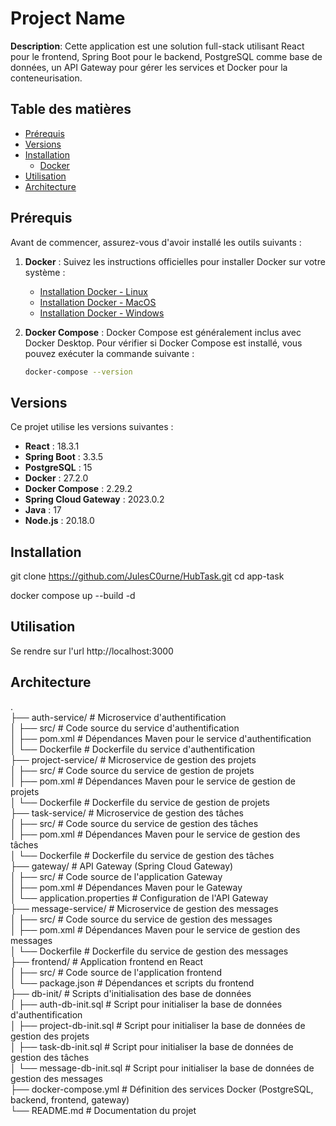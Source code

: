 # Project Name

**Description**: Cette application est une solution full-stack utilisant React pour le frontend, Spring Boot pour le backend, PostgreSQL comme base de données, un API Gateway pour gérer les services et Docker pour la conteneurisation.

## Table des matières

- [Prérequis](#prérequis)
- [Versions](#versions)
- [Installation](#installation)
  - [Docker](#docker)
- [Utilisation](#utilisation)
- [Architecture](#architecture)

## Prérequis

Avant de commencer, assurez-vous d'avoir installé les outils suivants :

1. **Docker** : Suivez les instructions officielles pour installer Docker sur votre système :
   - [Installation Docker - Linux](https://docs.docker.com/engine/install/)
   - [Installation Docker - MacOS](https://docs.docker.com/desktop/install/mac-install/)
   - [Installation Docker - Windows](https://docs.docker.com/desktop/install/windows-install/)

2. **Docker Compose** : Docker Compose est généralement inclus avec Docker Desktop. Pour vérifier si Docker Compose est installé, vous pouvez exécuter la commande suivante :
   
   ```bash
   docker-compose --version


## Versions

Ce projet utilise les versions suivantes :  

- **React** : 18.3.1  
- **Spring Boot** : 3.3.5  
- **PostgreSQL** : 15
- **Docker** : 27.2.0
- **Docker Compose** : 2.29.2
- **Spring Cloud Gateway** : 2023.0.2
- **Java** : 17
- **Node.js** : 20.18.0


## Installation

git clone https://github.com/JulesC0urne/HubTask.git
cd app-task

docker compose up --build -d

## Utilisation

Se rendre sur l'url http://localhost:3000

## Architecture
.  
├── auth-service/             # Microservice d'authentification  
│   ├── src/                  # Code source du service d'authentification   
│   ├── pom.xml               # Dépendances Maven pour le service d'authentification  
│   └── Dockerfile	      # Dockerfile du service d'authentification  
├── project-service/          # Microservice de gestion des projets  
│   ├── src/                  # Code source du service de gestion de projets    
│   ├── pom.xml               # Dépendances Maven pour le service de gestion de projets  
│   └── Dockerfile	      # Dockerfile du service de gestion de projets  
├── task-service/             # Microservice de gestion des tâches  
│   ├── src/                  # Code source du service de gestion des tâches    
│   ├── pom.xml               # Dépendances Maven pour le service de gestion des tâches  
│   └── Dockerfile	      # Dockerfile du service de gestion des tâches  
├── gateway/                  # API Gateway (Spring Cloud Gateway)  
│   ├── src/                  # Code source de l'application Gateway  
│   ├── pom.xml               # Dépendances Maven pour le Gateway  
│   └── application.properties # Configuration de l'API Gateway  
├── message-service/          # Microservice de gestion des messages  
│   ├── src/                  # Code source du service de gestion des messages  
│   ├── pom.xml               # Dépendances Maven pour le service de gestion des messages  
│   └── Dockerfile	      # Dockerfile du service de gestion des messages  
├── frontend/                 # Application frontend en React  
│   ├── src/                  # Code source de l'application frontend  
│   └── package.json          # Dépendances et scripts du frontend  
├── db-init/                  # Scripts d'initialisation des base de données  
│   ├── auth-db-init.sql      # Script pour initialiser la base de données d'authentification  
│   ├── project-db-init.sql   # Script pour initialiser la base de données de gestion des projets  
│   ├── task-db-init.sql      # Script pour initialiser la base de données de gestion des tâches  
│   └── message-db-init.sql   # Script pour initialiser la base de données de gestion des messages  
├── docker-compose.yml        # Définition des services Docker (PostgreSQL, backend, frontend, gateway)  
└── README.md                 # Documentation du projet  


